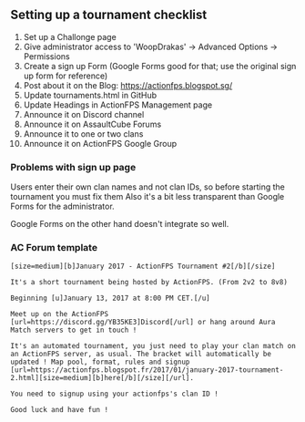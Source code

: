## Setting up a tournament checklist
1. Set up a Challonge page
2. Give administrator access to 'WoopDrakas' -> Advanced Options -> Permissions
3. Create a sign up Form (Google Forms good for that; use the original sign up form for reference)
4. Post about it on the Blog: https://actionfps.blogspot.sg/
5. Update tournaments.html in GitHub
6. Update Headings in ActionFPS Management page
7. Announce it on Discord channel
8. Announce it on AssaultCube Forums
9. Announce it to one or two clans
10. Announce it on ActionFPS Google Group

### Problems with sign up page
Users enter their own clan names and not clan IDs, so before starting the tournament you must fix them
Also it's a bit less transparent than Google Forms for the administrator.

Google Forms on the other hand doesn't integrate so well.

### AC Forum template
```
[size=medium][b]January 2017 - ActionFPS Tournament #2[/b][/size]

It's a short tournament being hosted by ActionFPS. (From 2v2 to 8v8)

Beginning [u]January 13, 2017 at 8:00 PM CET.[/u]

Meet up on the ActionFPS [url=https://discord.gg/YB35KE3]Discord[/url] or hang around Aura Match servers to get in touch !

It's an automated tournament, you just need to play your clan match on an ActionFPS server, as usual. The bracket will automatically be updated ! Map pool, format, rules and signup  [url=https://actionfps.blogspot.fr/2017/01/january-2017-tournament-2.html][size=medium][b]here[/b][/size][/url].

You need to signup using your actionfps's clan ID ! 

Good luck and have fun !
```
